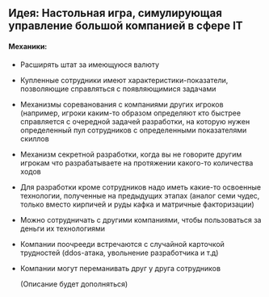 ## Идея: Настольная игра, симулирующая управление большой компанией в сфере IT

#### Механики: 

- Расширять штат за имеющуюся валюту
- Купленные сотрудники имеют характеристики-показатели, позволяющие справляться с появляющимися задачами
- Механизмы сореванования с компаниями других игроков (например, игроки каким-то образом определяют кто быстрее справляется с очередной задачей разработки, на которую нужен определенный пул сотрудников с определенными показателями скиллов
- Механизм секретной разработки, когда вы не говорите другим игрокам что разрабатываете на протяжении какого-то количества ходов
- Для разработки кроме сотрудников надо иметь какие-то освоенные технологии, полученные на предыдущих этапах (аналог семи чудес, только вместо кирпичей и руды кафка и матричные факторизации)
- Можно сотрудничать с другими компаниями, чтобы пользоваться за деньги их технологиями
- Компании поочрееди встречаются с случайной карточкой трудностей (ddos-атака, увольнение разработчика и т.д)
- Компании могут переманивать друг у друга сотрудников

    (Описание будет дополняться)
